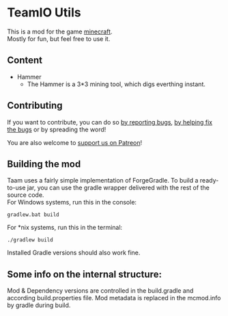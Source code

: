 # TeamIO Utils
This is a mod for the game [minecraft](https://mojang.com).  
Mostly for fun, but feel free to use it.

## Content
* Hammer
  * The Hammer is a 3*3 mining tool, which digs everthing instant.

## Contributing
If you want to contribute, you can do so [by reporting bugs](https://github.com/Team-IO/teamioutils/issues), [by helping fix the bugs](https://github.com/Team-IO/teamioutils/pulls) or by spreading the word!

You are also welcome to [support us on Patreon](https://www.patreon.com/Team_IO?ty=h)!

## Building the mod
Taam uses a fairly simple implementation of ForgeGradle. To build a ready-to-use jar, you can use the gradle wrapper delivered with the rest of the source code.  
For Windows systems, run this in the console:

    gradlew.bat build

For *nix systems, run this in the terminal:

    ./gradlew build

Installed Gradle versions should also work fine.

## Some info on the internal structure:
Mod & Dependency versions are controlled in the build.gradle and according build.properties file. Mod metadata is replaced in the mcmod.info by gradle during build.
